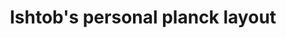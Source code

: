 ---
layout: layouts/keymapdb_entry.njk
OS: []
keymap_author: ishtob
firmware: QMK
hasHomeRowMods: False
hasLetterOnThumb: False
hasVerticalCombos: False
keymap_image: https://i.imgur.com/yKewjWW.jpg
imageDate: idk
keyCount: 48
keyboard: Planck
languages: ['English']
layerCount: 10
title: "Ishtob's personal planck layout"
split: False
stagger: ortholinear
summary: 
keymap_url: https://github.com/ishtob/qmk_firmware/tree/master/keyboards/planck/keymaps/ishtob
writeup: https://github.com/ishtob/qmk_firmware/tree/master/keyboards/planck/keymaps/ishtob/readme.md
---
